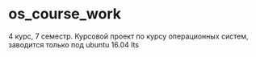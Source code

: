 # os_course_work

4 курс, 7 семестр. Курсовой проект по курсу операционных систем, заводится только под ubuntu 16.04 lts